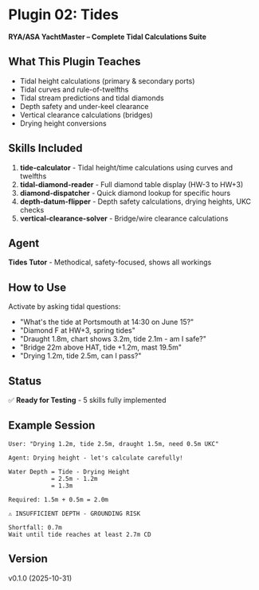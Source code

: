 # Plugin 02: Tides

**RYA/ASA YachtMaster – Complete Tidal Calculations Suite**

## What This Plugin Teaches
- Tidal height calculations (primary & secondary ports)
- Tidal curves and rule-of-twelfths
- Tidal stream predictions and tidal diamonds
- Depth safety and under-keel clearance
- Vertical clearance calculations (bridges)
- Drying height conversions

## Skills Included
1. **tide-calculator** - Tidal height/time calculations using curves and twelfths
2. **tidal-diamond-reader** - Full diamond table display (HW-3 to HW+3)
3. **diamond-dispatcher** - Quick diamond lookup for specific hours
4. **depth-datum-flipper** - Depth safety calculations, drying heights, UKC checks
5. **vertical-clearance-solver** - Bridge/wire clearance calculations

## Agent
**Tides Tutor** - Methodical, safety-focused, shows all workings

## How to Use
Activate by asking tidal questions:
- "What's the tide at Portsmouth at 14:30 on June 15?"
- "Diamond F at HW+3, spring tides"
- "Draught 1.8m, chart shows 3.2m, tide 2.1m - am I safe?"
- "Bridge 22m above HAT, tide +1.2m, mast 19.5m"
- "Drying 1.2m, tide 2.5m, can I pass?"

## Status
✅ **Ready for Testing** - 5 skills fully implemented

## Example Session
```
User: "Drying 1.2m, tide 2.5m, draught 1.5m, need 0.5m UKC"

Agent: Drying height - let's calculate carefully!

Water Depth = Tide - Drying Height
            = 2.5m - 1.2m
            = 1.3m

Required: 1.5m + 0.5m = 2.0m

⚠️ INSUFFICIENT DEPTH - GROUNDING RISK

Shortfall: 0.7m
Wait until tide reaches at least 2.7m CD
```

## Version
v0.1.0 (2025-10-31)
